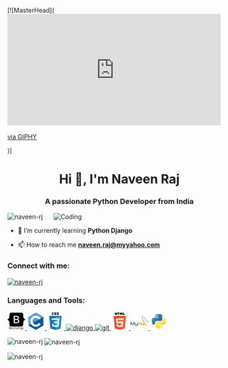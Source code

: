 [![MasterHead](<iframe src="https://giphy.com/embed/coxQHKASG60HrHtvkt" width="480" height="251" frameBorder="0" class="giphy-embed" allowFullScreen></iframe><p><a href="https://giphy.com/gifs/coxQHKASG60HrHtvkt">via GIPHY</a></p>)]
<h1 align="center">Hi 👋, I'm Naveen Raj</h1>
<h3 align="center">A passionate Python Developer from India</h3>
<img align="right" alt="Coding" width="400" src="https://cdn.dribbble.com/users/1292677/screenshots/6139167/avento.gif">
<p align="left"> <img src="https://komarev.com/ghpvc/?username=naveen-rj&label=Profile%20views&color=0e75b6&style=flat" alt="naveen-rj" /> </p>

- 🌱 I’m currently learning **Python Django**

- 📫 How to reach me **naveen.raj@myyahoo.com**

<h3 align="left">Connect with me:</h3>
<p align="left">
<a href="https://linkedin.com/in/naveen-rj" target="blank"><img align="center" src="https://raw.githubusercontent.com/rahuldkjain/github-profile-readme-generator/master/src/images/icons/Social/linked-in-alt.svg" alt="naveen-rj" height="30" width="40" /></a>
</p>

<h3 align="left">Languages and Tools:</h3>
<p align="left"> <a href="https://getbootstrap.com" target="_blank" rel="noreferrer"> <img src="https://raw.githubusercontent.com/devicons/devicon/master/icons/bootstrap/bootstrap-plain-wordmark.svg" alt="bootstrap" width="40" height="40"/> </a> <a href="https://www.cprogramming.com/" target="_blank" rel="noreferrer"> <img src="https://raw.githubusercontent.com/devicons/devicon/master/icons/c/c-original.svg" alt="c" width="40" height="40"/> </a> <a href="https://www.w3schools.com/css/" target="_blank" rel="noreferrer"> <img src="https://raw.githubusercontent.com/devicons/devicon/master/icons/css3/css3-original-wordmark.svg" alt="css3" width="40" height="40"/> </a> <a href="https://www.djangoproject.com/" target="_blank" rel="noreferrer"> <img src="https://cdn.worldvectorlogo.com/logos/django.svg" alt="django" width="40" height="40"/> </a> <a href="https://git-scm.com/" target="_blank" rel="noreferrer"> <img src="https://www.vectorlogo.zone/logos/git-scm/git-scm-icon.svg" alt="git" width="40" height="40"/> </a> <a href="https://www.w3.org/html/" target="_blank" rel="noreferrer"> <img src="https://raw.githubusercontent.com/devicons/devicon/master/icons/html5/html5-original-wordmark.svg" alt="html5" width="40" height="40"/> </a> <a href="https://www.mysql.com/" target="_blank" rel="noreferrer"> <img src="https://raw.githubusercontent.com/devicons/devicon/master/icons/mysql/mysql-original-wordmark.svg" alt="mysql" width="40" height="40"/> </a> <a href="https://www.python.org" target="_blank" rel="noreferrer"> <img src="https://raw.githubusercontent.com/devicons/devicon/master/icons/python/python-original.svg" alt="python" width="40" height="40"/> </a> </p>

<p><img align="left" src="https://github-readme-stats.vercel.app/api/top-langs?username=naveen-rj&show_icons=true&locale=en&layout=compact" alt="naveen-rj" /></p>

<p>&nbsp;<img align="center" src="https://github-readme-stats.vercel.app/api?username=naveen-rj&show_icons=true&locale=en" alt="naveen-rj" /></p>

<p><img align="center" src="https://github-readme-streak-stats.herokuapp.com/?user=naveen-rj&" alt="naveen-rj" /></p>
